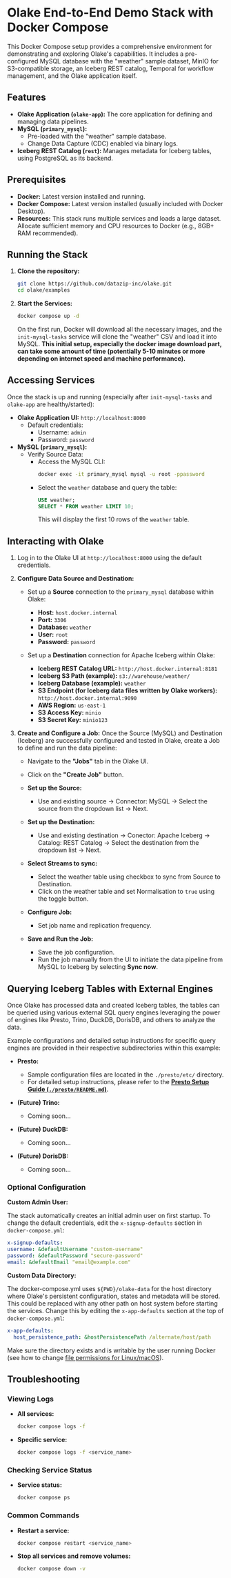 # Olake End-to-End Demo Stack with Docker Compose

This Docker Compose setup provides a comprehensive environment for demonstrating and exploring Olake's capabilities. It includes a pre-configured MySQL database with the "weather" sample dataset, MinIO for S3-compatible storage, an Iceberg REST catalog, Temporal for workflow management, and the Olake application itself.

## Features

* **Olake Application (`olake-app`):** The core application for defining and managing data pipelines.
* **MySQL (`primary_mysql`):**
    * Pre-loaded with the "weather" sample database.
    * Change Data Capture (CDC) enabled via binary logs.
* **Iceberg REST Catalog (`rest`):** Manages metadata for Iceberg tables, using PostgreSQL as its backend.
## Prerequisites

* **Docker:** Latest version installed and running.
* **Docker Compose:** Latest version installed (usually included with Docker Desktop).
* **Resources:** This stack runs multiple services and loads a large dataset. Allocate sufficient memory and CPU resources to Docker (e.g., 8GB+ RAM recommended).

## Running the Stack
1. **Clone the repository:**

   ```bash
   git clone https://github.com/datazip-inc/olake.git
   cd olake/examples
   ```

2.  **Start the Services:**
    ```bash
    docker compose up -d
    ```
    On the first run, Docker will download all the necessary images, and the `init-mysql-tasks` service will clone the "weather" CSV and load it into MySQL. **This initial setup, especially the docker image download part, can take some amount of time (potentially 5-10 minutes or more depending on internet speed and machine performance).**

## Accessing Services

Once the stack is up and running (especially after `init-mysql-tasks` and `olake-app` are healthy/started):

* **Olake Application UI:** `http://localhost:8000`
    * Default credentials:
        * Username: `admin`
        * Password: `password`
* **MySQL (`primary_mysql`):**
    * Verify Source Data:
      - Access the MySQL CLI:
        ```bash
        docker exec -it primary_mysql mysql -u root -ppassword
        ```
      - Select the `weather` database and query the table:
        ```sql
        USE weather;
        SELECT * FROM weather LIMIT 10;
        ```
        This will display the first 10 rows of the `weather` table.

## Interacting with Olake

1.  Log in to the Olake UI at `http://localhost:8000` using the default credentials.
2.  **Configure Data Source and Destination:**

    * Set up a **Source** connection to the `primary_mysql` database within Olake:
        * **Host:** `host.docker.internal`
        * **Port:** `3306`
        * **Database:** `weather`
        * **User:** `root`
        * **Password:** `password`

    * Set up a **Destination** connection for Apache Iceberg within Olake:
        * **Iceberg REST Catalog URL:** `http://host.docker.internal:8181`
        * **Iceberg S3 Path (example):** `s3://warehouse/weather/`
        * **Iceberg Database (example):** `weather`
        * **S3 Endpoint (for Iceberg data files written by Olake workers):** `http://host.docker.internal:9090`
        * **AWS Region:** `us-east-1`
        * **S3 Access Key:** `minio`
        * **S3 Secret Key:** `minio123`

3.  **Create and Configure a Job:**
    Once the Source (MySQL) and Destination (Iceberg) are successfully configured and tested in Olake, create a Job to define and run the data pipeline:
    * Navigate to the **"Jobs"** tab in the Olake UI.
    * Click on the **"Create Job"** button.

    * **Set up the Source:**
        * Use and existing source -> Connector: MySQL -> Select the source from the dropdown list -> Next.

    * **Set up the Destination:**
        * Use and existing destination -> Conector: Apache Iceberg -> Catalog: REST Catalog -> Select the destination from the dropdown list -> Next.
    
    * **Select Streams to sync:**
        * Select the weather table using checkbox to sync from Source to Destination.
        * Click on the weather table and set Normalisation to `true` using the toggle button.

    * **Configure Job:**
        * Set job name and replication frequency.

    * **Save and Run the Job:**
        * Save the job configuration.
        * Run the job manually from the UI to initiate the data pipeline from MySQL to Iceberg by selecting **Sync now**.

## Querying Iceberg Tables with External Engines

Once Olake has processed data and created Iceberg tables, the tables can be queried using various external SQL query engines leveraging the power of engines like Presto, Trino, DuckDB, DorisDB, and others to analyze the data.

Example configurations and detailed setup instructions for specific query engines are provided in their respective subdirectories within this example:

* **Presto:**
    * Sample configuration files are located in the `./presto/etc/` directory.
    * For detailed setup instructions, please refer to the [**Presto Setup Guide (`./presto/README.md`)**](./presto/README.md).

* **(Future) Trino:**
    * Coming soon...

* **(Future) DuckDB:**
    * Coming soon...

* **(Future) DorisDB:**
    * Coming soon...

### Optional Configuration

**Custom Admin User:**

The stack automatically creates an initial admin user on first startup. To change the default credentials, edit the `x-signup-defaults` section in `docker-compose.yml`:

```yaml
x-signup-defaults:
username: &defaultUsername "custom-username"
password: &defaultPassword "secure-password"
email: &defaultEmail "email@example.com"
```

**Custom Data Directory:**

The docker-compose.yml uses `${PWD}/olake-data` for the host directory where Olake's persistent configuration, states and metadata will be stored. This could be replaced with any other path on host system before starting the services. Change this by editing the `x-app-defaults` section at the top of `docker-compose.yml`:
```yaml
x-app-defaults:
  host_persistence_path: &hostPersistencePath /alternate/host/path
```
Make sure the directory exists and is writable by the user running Docker (see how to change [file permissions for Linux/macOS](https://wiki.archlinux.org/title/File_permissions_and_attributes#Changing_permissions)).

## Troubleshooting

### Viewing Logs

- **All services:**
  ```bash
  docker compose logs -f
  ```

- **Specific service:**
  ```bash
  docker compose logs -f <service_name>
  ```

### Checking Service Status

- **Service status:**
  ```bash
  docker compose ps
  ```

### Common Commands

- **Restart a service:**
  ```bash
  docker compose restart <service_name>
  ```

- **Stop all services and remove volumes:**
  ```bash
  docker compose down -v
  ```